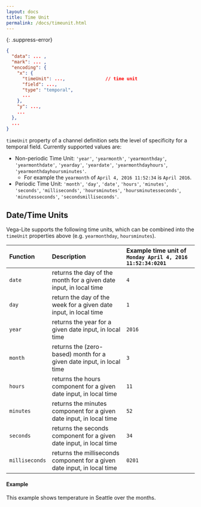 ```yaml
---
layout: docs
title: Time Unit
permalink: /docs/timeunit.html
---
```


{: .suppress-error}
```json
{
  "data": ... ,
  "mark": ... ,
  "encoding": {
    "x": {
      "timeUnit": ...,               // time unit
      "field": ...,
      "type": "temporal",
      ...
    },
    "y": ...,
    ...
  },
  ...
}
```

`timeUnit` property of a channel definition sets the level of specificity for a temporal field. Currently supported values are:

- Non-periodic Time Unit: `'year'`, `'yearmonth'`, `'yearmonthday'`, `'yearmonthdate'`, `'yearday'`, `'yeardate'`, `'yearmonthdayhours'`, `'yearmonthdayhoursminutes'`.
  - For example the `yearmonth` of `April 4, 2016 11:52:34` is `April 2016`.
- Periodic Time Unit: `'month'`, `'day'`, `'date'`, `'hours'`, `'minutes'`, `'seconds'`, `'milliseconds'`,  `'hoursminutes'`, `'hoursminutesseconds'`, `'minutesseconds'`, `'secondsmilliseconds'`.


## Date/Time Units

Vega-Lite supports the following time units, which can be combined into the `timeUnit` properties above (e.g. `yearmonthday`, `hoursminutes`).

| Function      | Description    |  Example time unit of `Monday April 4, 2016 11:52:34:0201`  |
| :------------ | :------------- | :-----------------------------------------------|
| `date`        | returns the day of the month for a given date input, in local time | `4` |
| `day`   | return the day of the week for a given date input, in local time | `1` |
| `year`        | returns the year for a given date input, in local time | `2016` |
| `month`       | returns the (zero-based) month for a given date input, in local time | `3` |
| `hours`       | returns the hours component for a given date input, in local time | `11` |
| `minutes`     | returns the minutes component for a given date input, in local time | `52` |
| `seconds`     | returns the seconds component for a given date input, in local time | `34` |
| `milliseconds`| returns the milliseconds component for a given date input, in local time | `0201` |

<!-- TODO: given a example datetime, show examples show each different time unit property transforms the original time -->

#### Example

This example shows temperature in Seattle over the months.

<span class="vl-example" data-name="line_month"></span>
